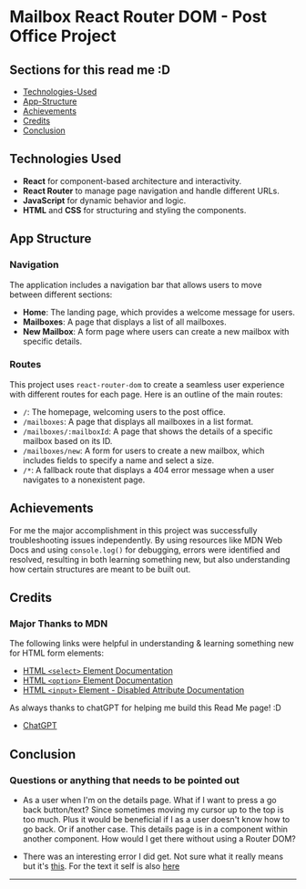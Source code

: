 # Mailbox React Router DOM - Post Office Project

## Sections for this read me :D

- [Technologies-Used](https://github.com/PedroCr05/React-Router-DOM-HWRK#technologies-used)
- [App-Structure](https://github.com/PedroCr05/React-Router-DOM-HWRK#app-structure)
- [Achievements](https://github.com/PedroCr05/React-Router-DOM-HWRK#achievements)
- [Credits](https://github.com/PedroCr05/React-Router-DOM-HWRK?tab=readme-ov-file#credits)
- [Conclusion](https://github.com/PedroCr05/React-Router-DOM-HWRK?tab=readme-ov-file#conclusion)

## Technologies Used

- **React** for component-based architecture and interactivity.
- **React Router** to manage page navigation and handle different URLs.
- **JavaScript** for dynamic behavior and logic.
- **HTML** and **CSS** for structuring and styling the components.

## App Structure

### Navigation

The application includes a navigation bar that allows users to move between different sections:

- **Home**: The landing page, which provides a welcome message for users.
- **Mailboxes**: A page that displays a list of all mailboxes.
- **New Mailbox**: A form page where users can create a new mailbox with specific details.

### Routes

This project uses `react-router-dom` to create a seamless user experience with different routes for each page. Here is an outline of the main routes:

- `/`: The homepage, welcoming users to the post office.
- `/mailboxes`: A page that displays all mailboxes in a list format.
- `/mailboxes/:mailboxId`: A page that shows the details of a specific mailbox based on its ID.
- `/mailboxes/new`: A form for users to create a new mailbox, which includes fields to specify a name and select a size.
- `/*`: A fallback route that displays a 404 error message when a user navigates to a nonexistent page.

## Achievements

For me the major accomplishment in this project was successfully troubleshooting issues independently. By using resources like MDN Web Docs and using `console.log()` for debugging, errors were identified and resolved, resulting in both learning something new, but also understanding how certain structures are meant to be built out.

## Credits

### Major Thanks to MDN

The following links were helpful in understanding & learning something new for HTML form elements:

- [HTML `<select>` Element Documentation](https://developer.mozilla.org/en-US/docs/Web/HTML/Element/select)
- [HTML `<option>` Element Documentation](https://developer.mozilla.org/en-US/docs/Web/HTML/Element/option)
- [HTML `<input>` Element - Disabled Attribute Documentation](https://developer.mozilla.org/en-US/docs/Web/HTML/Element/input#disabled)

As always thanks to chatGPT for helping me build this Read Me page! :D

- [ChatGPT](https://chatgpt.com)

## Conclusion

### Questions or anything that needs to be pointed out

- As a user when I'm on the details page. What if I want to press a go back button/text? Since sometimes moving my cursor up to the top is too much. Plus it would be beneficial if I as a user doesn't know how to go back. Or if another case. This details page is in a component within another component. How would I get there without using a Router DOM?

- There was an interesting error I did get. Not sure what it really means but it's [this](https://github.com/PedroCr05/React-Router-DOM-HWRK/blob/main/src/assets/images/image.png). For the text it self is also [here](https://github.com/PedroCr05/React-Router-DOM-HWRK/blob/main/src/assets/images/react-router.js)
  
---

